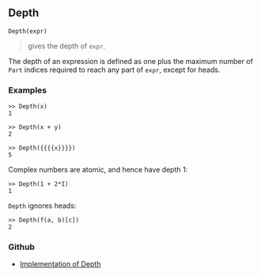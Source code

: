 ## Depth
```
Depth(expr)
```
> gives the depth of `expr`.

The depth of an expression is defined as one plus the maximum number of `Part` indices required to reach any part of `expr`, except for heads.

### Examples
```
>> Depth(x)
1
 
>> Depth(x + y)
2
 
>> Depth({{{{x}}}})
5
```
 
Complex numbers are atomic, and hence have depth 1:
```
>> Depth(1 + 2*I)
1
```
 
`Depth` ignores heads:
```
>> Depth(f(a, b)[c])
2
```

### Github

* [Implementation of Depth](https://github.com/axkr/symja_android_library/blob/master/symja_android_library/matheclipse-core/src/main/java/org/matheclipse/core/builtin/StructureFunctions.java#L313) 
